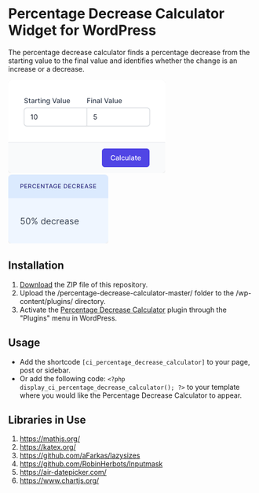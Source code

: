 # Percentage Decrease Calculator Widget for WordPress

The percentage decrease calculator finds a percentage decrease from the starting value to the final value and identifies whether the change is an increase or a decrease.

![Percentage Decrease Calculator Input Form](/assets/images/screenshot-1.png "Percentage Decrease Calculator Input Form")
![Percentage Decrease Calculator Calculation Results](/assets/images/screenshot-2.png "Percentage Decrease Calculator Calculation Results")

## Installation

1. [Download](https://github.com/pub-calculator-io/percentage-decrease-calculator/archive/refs/heads/master.zip) the ZIP file of this repository.
2. Upload the /percentage-decrease-calculator-master/ folder to the /wp-content/plugins/ directory.
3. Activate the [Percentage Decrease Calculator](https://www.calculator.io/percentage-decrease-calculator/ "Percentage Decrease Calculator Homepage") plugin through the "Plugins" menu in WordPress.

## Usage
* Add the shortcode `[ci_percentage_decrease_calculator]` to your page, post or sidebar.
* Or add the following code: `<?php display_ci_percentage_decrease_calculator(); ?>` to your template where you would like the Percentage Decrease Calculator to appear.

## Libraries in Use
1. https://mathjs.org/
2. https://katex.org/
3. https://github.com/aFarkas/lazysizes
4. https://github.com/RobinHerbots/Inputmask
5. https://air-datepicker.com/
6. https://www.chartjs.org/
